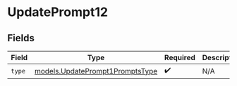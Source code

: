 # UpdatePrompt12


## Fields

| Field                                                                    | Type                                                                     | Required                                                                 | Description                                                              |
| ------------------------------------------------------------------------ | ------------------------------------------------------------------------ | ------------------------------------------------------------------------ | ------------------------------------------------------------------------ |
| `type`                                                                   | [models.UpdatePrompt1PromptsType](../models/updateprompt1promptstype.md) | :heavy_check_mark:                                                       | N/A                                                                      |